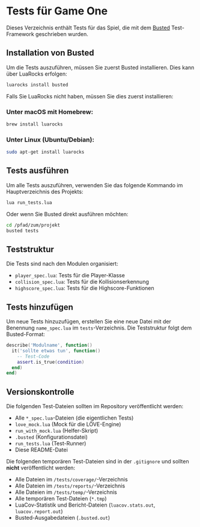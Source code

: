 # Tests für Game One

Dieses Verzeichnis enthält Tests für das Spiel, die mit dem [Busted](https://olivinelabs.com/busted/) Test-Framework geschrieben wurden.

## Installation von Busted

Um die Tests auszuführen, müssen Sie zuerst Busted installieren. Dies kann über LuaRocks erfolgen:

```bash
luarocks install busted
```

Falls Sie LuaRocks nicht haben, müssen Sie dies zuerst installieren:

### Unter macOS mit Homebrew:
```bash
brew install luarocks
```

### Unter Linux (Ubuntu/Debian):
```bash
sudo apt-get install luarocks
```

## Tests ausführen

Um alle Tests auszuführen, verwenden Sie das folgende Kommando im Hauptverzeichnis des Projekts:

```bash
lua run_tests.lua
```

Oder wenn Sie Busted direkt ausführen möchten:

```bash
cd /pfad/zum/projekt
busted tests
```

## Teststruktur

Die Tests sind nach den Modulen organisiert:

- `player_spec.lua`: Tests für die Player-Klasse
- `collision_spec.lua`: Tests für die Kollisionserkennung
- `highscore_spec.lua`: Tests für die Highscore-Funktionen

## Tests hinzufügen

Um neue Tests hinzuzufügen, erstellen Sie eine neue Datei mit der Benennung `name_spec.lua` im `tests`-Verzeichnis. Die Teststruktur folgt dem Busted-Format:

```lua
describe('Modulname', function()
  it('sollte etwas tun', function()
    -- Test-Code
    assert.is_true(condition)
  end)
end)
```

## Versionskontrolle

Die folgenden Test-Dateien sollten im Repository veröffentlicht werden:

- Alle `*_spec.lua`-Dateien (die eigentlichen Tests)
- `love_mock.lua` (Mock für die LÖVE-Engine)
- `run_with_mock.lua` (Helfer-Skript)
- `.busted` (Konfigurationsdatei)
- `run_tests.lua` (Test-Runner)
- Diese README-Datei

Die folgenden temporären Test-Dateien sind in der `.gitignore` und sollten **nicht** veröffentlicht werden:

- Alle Dateien im `/tests/coverage/`-Verzeichnis
- Alle Dateien im `/tests/reports/`-Verzeichnis
- Alle Dateien im `/tests/temp/`-Verzeichnis
- Alle temporären Test-Dateien (`*.tmp`)
- LuaCov-Statistik und Bericht-Dateien (`luacov.stats.out`, `luacov.report.out`)
- Busted-Ausgabedateien (`.busted.out`)
